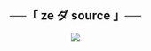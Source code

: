 <h2 align="center">
    ──「 ze ダ source 」──
</h2>

<p align="center">
  <img src="https://telegra.ph/file/73f9dd795b22c7cb670d6.jpg">
</p>

